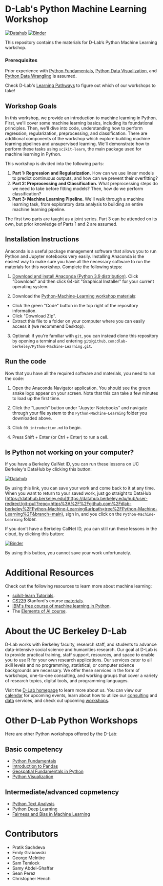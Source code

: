 # D-Lab's Python Machine Learning Workshop

[![Datahub](https://img.shields.io/badge/launch-datahub-blue)](https://dlab.datahub.berkeley.edu/hub/user-redirect/git-pull?repo=https%3A%2F%2Fgithub.com%2Fdlab-berkeley%2FPython-Machine-Learning&urlpath=lab%2Ftree%2FPython-Machine-Learning%2F&branch=main) [![Binder](http://mybinder.org/badge.svg)](https://mybinder.org/v2/gh/dlab-berkeley/Python-Machine-Learning/HEAD)

This repository contains the materials for D-Lab’s Python Machine Learning workshop. 

### Prerequisites
Prior experience with [Python Fundamentals](https://github.com/dlab-berkeley/Python-Fundamentals), [Python Data Visualization](https://github.com/dlab-berkeley/Python-Data-Visualization), and [Python Data Wrangling](https://github.com/dlab-berkeley/Python-Data-Wrangling) is assumed.

Check D-Lab's [Learning Pathways](https://dlab-berkeley.github.io/dlab-workshops/python_path.html) to figure out which of our workshops to take!

## Workshop Goals

In this workshop, we provide an introduction to machine learning in Python. First, we'll cover some machine learning basics, including its foundational principles. Then, we'll dive into code, understanding how to perform regression, regularization, preprocessing, and classification. There are additional components of the workshop which explore building machine learning pipelines and unsupervised learning. We'll demonstrate how to perform these tasks using `scikit-learn`, the main package used for machine learning in Python.

This workshop is divided into the following parts:

1. **Part 1: Regression and Regularization.** How can we use linear models to predict continuous outputs, and how can we prevent their overfitting?
2. **Part 2: Preprocessing and Classification.** What preprocessing steps do we need to take before fitting models? Then, how do we perform classification?
3. **Part 3: Machine Learning Pipeline.** We'll walk through a machine learning task, from exploratory data analysis to building an entire machine learning pipeline.

The first two parts are taught as a joint series. Part 3 can be attended on its own, but prior knowledge of Parts 1 and 2 are assumed.

## Installation Instructions

Anaconda is a useful package management software that allows you to run Python and Jupyter notebooks very easily. Installing Anaconda is the easiest way to make sure you have all the necessary software to run the materials for this workshop. Complete the following steps:

1. [Download and install Anaconda (Python 3.9 distribution)](https://www.anaconda.com/products/individual). Click "Download" and then click 64-bit "Graphical Installer" for your current operating system.

2. Download the [Python-Machine-Learning workshop materials](https://github.com/dlab-berkeley/Python-Machine-Learning):

* Click the green "Code" button in the top right of the repository information.
* Click "Download Zip".
* Extract this file to a folder on your computer where you can easily access it (we recommend Desktop).

3. Optional: if you're familiar with `git`, you can instead clone this repository by opening a terminal and entering `git@github.com:dlab-berkeley/Python-Machine-Learning.git`.

## Run the code

Now that you have all the required software and materials, you need to run the code:

1. Open the Anaconda Navigator application. You should see the green snake logo appear on your screen. Note that this can take a few minutes to load up the first time. 

2. Click the "Launch" button under "Jupyter Notebooks" and navigate through your file system to the `Python-Machine-Learning` folder you downloaded above.

3. Click `00_introduction.md` to begin.

4. Press Shift + Enter (or Ctrl + Enter) to run a cell.

## Is Python not working on your computer?

If you have a Berkeley CalNet ID, you can run these lessons on UC Berkeley's DataHub by clicking this button:

[![Datahub](https://img.shields.io/badge/launch-datahub-blue)](https://dlab.datahub.berkeley.edu/hub/user-redirect/git-pull?repo=https%3A%2F%2Fgithub.com%2Fdlab-berkeley%2FPython-Machine-Learning&urlpath=lab%2Ftree%2FPython-Machine-Learning%2F&branch=main)

By using this link, you can save your work and come back to it at any time. When you want to return to your saved work, just go straight to DataHub [https://datahub.berkeley.edu](https://datahub.berkeley.edu/hub/user-redirect/git-pull?repo=https%3A%2F%2Fgithub.com%2Fdlab-berkeley%2FPython-Machine-Learning&urlpath=tree%2FPython-Machine-Learning%2F&branch=main), sign in, and you click on the `Python-Machine-Learning` folder.

If you don't have a Berkeley CalNet ID, you can still run these lessons in the cloud, by clicking this button:

[![Binder](http://mybinder.org/badge.svg)](https://mybinder.org/v2/gh/dlab-berkeley/Python-Machine-Learning/main?urlpath=tree)

By using this button, you cannot save your work unfortunately.

# Additional Resources

Check out the following resources to learn more about machine learning:

* [scikit-learn Tutorials](https://scikit-learn.org/stable/tutorial/index.html).
* [CS229](https://cs229.stanford.edu/) Stanford's course [materials](https://docs.google.com/spreadsheets/d/1sEu4ygD5HWxaqjvbR2nsjvG6NBoW5tRW/edit#gid=348511794).
* [IBM's free course of machine learning in Python](https://www.edx.org/course/machine-learning-with-python-a-practical-introduct).
* The [Elements of AI course](https://course.elementsofai.com/).

# About the UC Berkeley D-Lab

D-Lab works with Berkeley faculty, research staff, and students to advance data-intensive social science and humanities research. Our goal at D-Lab is to provide practical training, staff support, resources, and space to enable you to use R for your own research applications. Our services cater to all skill levels and no programming, statistical, or computer science backgrounds are necessary. We offer these services in the form of workshops, one-to-one consulting, and working groups that cover a variety of research topics, digital tools, and programming languages.  

Visit the [D-Lab homepage](https://dlab.berkeley.edu/) to learn more about us. You can view our [calendar](https://dlab.berkeley.edu/events/calendar) for upcoming events, learn about how to utilize our [consulting](https://dlab.berkeley.edu/consulting) and [data](https://dlab.berkeley.edu/data) services, and check out upcoming [workshops](https://dlab.berkeley.edu/events/workshops).

# Other D-Lab Python Workshops

Here are other Python workshops offered by the D-Lab:

## Basic competency

* [Python Fundamentals](https://github.com/dlab-berkeley/python-fundamentals)
* [Introduction to Pandas](https://github.com/dlab-berkeley/introduction-to-pandas)
* [Geospatial Fundamentals in Python](https://github.com/dlab-berkeley/Geospatial-Fundamentals-in-Python)
* [Python Visualization](https://github.com/dlab-berkeley/Python-Data-Visualization)

## Intermediate/advanced copmetency

* [Python Text Analysis](https://github.com/dlab-berkeley/Python-Text-Analysis)
* [Python Deep Learning](https://github.com/dlab-berkeley/Python-Deep-Learning)
* [Fairness and Bias in Machine Learning](https://github.com/dlab-berkeley/fairML)

# Contributors
* Pratik Sachdeva
* Emily Grabowski
* George McIntire
* Sam Temlock
* Samy Abdel-Ghaffar
* Sean Perez
* Christopher Hench

